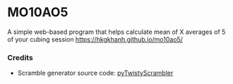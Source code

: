 # MO10AO5
A simple web-based program that helps calculate mean of X averages of 5 of your cubing session  https://hkgkhanh.github.io/mo10ao5/
### Credits
* Scramble generator source code: [pyTwistyScrambler](https://github.com/euphwes/pyTwistyScrambler)
